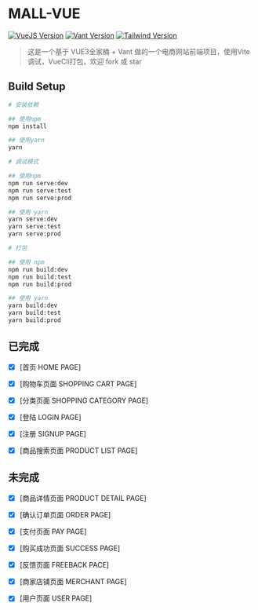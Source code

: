 # MALL-VUE

[![VueJS Version](https://img.shields.io/badge/vue-3.0.5-green.svg)](https://vue3js.cn/docs/zh/) [![Vant Version](https://img.shields.io/badge/vant-3.1.2-blue.svg)](https://vant-contrib.gitee.io/vant/v3/#/zh-CN) [![Tailwind Version](https://img.shields.io/badge/tailwind-2.2.0-yellow.svg)](https://www.tailwindcss.cn/)


> 这是一个基于 VUE3全家桶 + Vant 做的一个电商网站前端项目，使用Vite调试，VueCli打包，欢迎 fork 或 star

## Build Setup

```bash
# 安装依赖

## 使用npm
npm install

## 使用yarn
yarn

# 调试模式

## 使用npm
npm run serve:dev
npm run serve:test
npm run serve:prod

## 使用 yarn
yarn serve:dev
yarn serve:test
yarn serve:prod

# 打包

## 使用 npm
npm run build:dev
npm run build:test
npm run build:prod

## 使用 yarn
yarn build:dev
yarn build:test
yarn build:prod

```

## 已完成

- [x] [首页 HOME PAGE]
- [x] [购物车页面 SHOPPING CART PAGE]
- [x] [分类页面 SHOPPING CATEGORY PAGE]
- [x] [登陆 LOGIN PAGE]
- [x] [注册 SIGNUP PAGE]
- [x] [商品搜索页面 PRODUCT LIST PAGE]



## 未完成

- [x] [商品详情页面 PRODUCT DETAIL PAGE]
- [x] [确认订单页面 ORDER PAGE]
- [x] [支付页面 PAY PAGE]
- [x] [购买成功页面 SUCCESS PAGE]
- [x] [反馈页面 FREEBACK PACE]
- [x] [商家店铺页面 MERCHANT PAGE]
- [x] [用户页面 USER PAGE]

